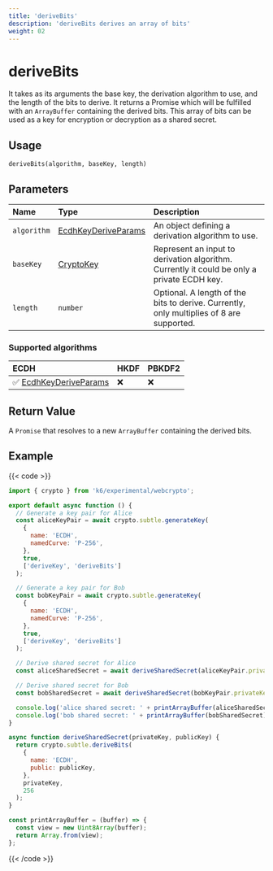 ```yaml
---
title: 'deriveBits'
description: 'deriveBits derives an array of bits'
weight: 02
---
```


# deriveBits

It takes as its arguments the base key, the derivation algorithm to use, and the length of the bits to derive. It returns a Promise which will be fulfilled with an `ArrayBuffer` containing the derived bits. This array of bits can be used as a key for encryption or decryption as a shared secret.

## Usage

```
deriveBits(algorithm, baseKey, length)
```

## Parameters

| Name        | Type                                                                                                                          | Description                                                                                |
| :---------- | :---------------------------------------------------------------------------------------------------------------------------- | :----------------------------------------------------------------------------------------- |
| `algorithm` | [EcdhKeyDeriveParams](https://grafana.com/docs/k6/<K6_VERSION>/javascript-api/k6-experimental/webcrypto/ecdhkeyderiveparams/) | An object defining a derivation algorithm to use.                                          |
| `baseKey`   | [CryptoKey](https://grafana.com/docs/k6/<K6_VERSION>/javascript-api/k6-experimental/webcrypto/cryptokey)                      | Represent an input to derivation algorithm. Currently it could be only a private ECDH key. |
| `length`    | `number`                                                                                                                      | Optional. A length of the bits to derive. Currently, only multiplies of 8 are supported.   |

### Supported algorithms

| ECDH                                                                                                                             | HKDF | PBKDF2 |
| :------------------------------------------------------------------------------------------------------------------------------- | :--- | :----- |
| ✅ [EcdhKeyDeriveParams](https://grafana.com/docs/k6/<K6_VERSION>/javascript-api/k6-experimental/webcrypto/ecdhkeyderiveparams/) | ❌   | ❌     |

## Return Value

A `Promise` that resolves to a new `ArrayBuffer` containing the derived bits.

## Example

{{< code >}}

```javascript
import { crypto } from 'k6/experimental/webcrypto';

export default async function () {
  // Generate a key pair for Alice
  const aliceKeyPair = await crypto.subtle.generateKey(
    {
      name: 'ECDH',
      namedCurve: 'P-256',
    },
    true,
    ['deriveKey', 'deriveBits']
  );

  // Generate a key pair for Bob
  const bobKeyPair = await crypto.subtle.generateKey(
    {
      name: 'ECDH',
      namedCurve: 'P-256',
    },
    true,
    ['deriveKey', 'deriveBits']
  );

  // Derive shared secret for Alice
  const aliceSharedSecret = await deriveSharedSecret(aliceKeyPair.privateKey, bobKeyPair.publicKey);

  // Derive shared secret for Bob
  const bobSharedSecret = await deriveSharedSecret(bobKeyPair.privateKey, aliceKeyPair.publicKey);

  console.log('alice shared secret: ' + printArrayBuffer(aliceSharedSecret));
  console.log('bob shared secret: ' + printArrayBuffer(bobSharedSecret));
}

async function deriveSharedSecret(privateKey, publicKey) {
  return crypto.subtle.deriveBits(
    {
      name: 'ECDH',
      public: publicKey,
    },
    privateKey,
    256
  );
}

const printArrayBuffer = (buffer) => {
  const view = new Uint8Array(buffer);
  return Array.from(view);
};
```

{{< /code >}}

